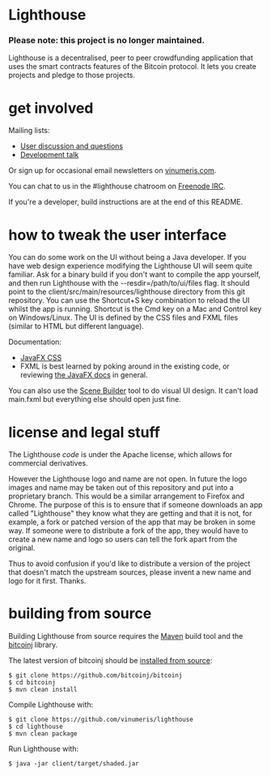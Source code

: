 Lighthouse
==========

### Please note: this project is no longer maintained.

Lighthouse is a decentralised, peer to peer crowdfunding application that uses the smart contracts features of the
Bitcoin protocol. It lets you create projects and pledge to those projects.

# get involved

Mailing lists:

* [User discussion and questions](https://groups.google.com/forum/#!forum/lighthouse-discuss)
* [Development talk](https://groups.google.com/forum/#!forum/lighthouse-dev)

Or sign up for occasional email newsletters on [vinumeris.com](https://www.vinumeris.com).

You can chat to us in the #lighthouse chatroom on [Freenode IRC](http://webchat.freenode.net/).

If you're a developer, build instructions are at the end of this README.

# how to tweak the user interface

You can do some work on the UI without being a Java developer. If you have web design experience modifying the Lighthouse
UI will seem quite familiar. Ask for a binary build if you don't want to compile the app yourself, and then run 
Lighthouse with the --resdir=/path/to/ui/files flag. It should point to the client/src/main/resources/lighthouse
directory from this git repository. You can use the Shortcut+S key combination to reload the UI whilst the app
is running. Shortcut is the Cmd key on a Mac and Control key on Windows/Linux. The UI is defined by the CSS files
and FXML files (similar to HTML but different language).

Documentation:

* [JavaFX CSS](http://docs.oracle.com/javase/8/javafx/api/javafx/scene/doc-files/cssref.html)
* FXML is best learned by poking around in the existing code, or reviewing [the JavaFX docs](http://docs.oracle.com/javase/8/javase-clienttechnologies.htm) in general.

You can also use the [Scene Builder](http://www.oracle.com/technetwork/java/javase/downloads/sb2download-2177776.html) 
tool to do visual UI design. It can't load main.fxml but everything else should open just fine.

# license and legal stuff

The Lighthouse *code* is under the Apache license, which allows for commercial derivatives.

However the Lighthouse logo and name are not open. In future the logo images and name may be taken
out of this repository and put into a proprietary branch. This would be a similar arrangement to Firefox and Chrome.
The purpose of this is to ensure that if someone downloads an app called "Lighthouse" they know what they are getting
and that it is not, for example, a fork or patched version of the app that may be broken in some way. If someone were
to distribute a fork of the app, they would have to create a new name and logo so users can tell the fork apart from
the original.

Thus to avoid confusion if you'd like to distribute a version of the project that doesn't match the upstream sources, 
please invent a new name and logo for it first. Thanks.

# building from source

Building Lighthouse from source requires the [Maven](http://maven.apache.org/) build tool and the [bitcoinj](http://bitcoinj.github.io/) library.

The latest version of bitcoinj should be [installed from source](https://github.com/bitcoinj/bitcoinj):

```
$ git clone https://github.com/bitcoinj/bitcoinj
$ cd bitcoinj
$ mvn clean install
```

Compile Lighthouse with:

```
$ git clone https://github.com/vinumeris/lighthouse
$ cd lighthouse
$ mvn clean package
```

Run Lighthouse with:

```
$ java -jar client/target/shaded.jar
```
